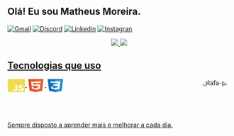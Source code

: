 ## Olá! Eu sou Matheus Moreira.

<div>

[![Gmail](https://img.shields.io/badge/Gmail-D14836?style=for-the-badge&logo=gmail&logoColor=white)](https://mail.google.com/mail/u/3/?ogbl)
[![Discord](https://img.shields.io/badge/Discord-7289DA?style=for-the-badge&logo=discord&logoColor=white)](https://discord.com/channels/@me)
[![Linkedin](https://img.shields.io/badge/LinkedIn-0077B5?style=for-the-badge&logo=linkedin&logoColor=white)](https://www.linkedin.com/in/matheus-moreira-1aaa61238/)
[![Instagran](https://img.shields.io/badge/Instagram-E4405F?style=for-the-badge&logo=instagram&logoColor=white)](https://www.instagram.com/matheus_m_90/)

</div>

<div align="center">
  <a href="https://github.com/MatheusMcod">
  <img height="130em" src="https://github-readme-stats.vercel.app/api?username=MatheusMcod&show_icons=true&theme=dracula&include_all_commits=true&count_private=true"/>
  <img height="130em" src="https://github-readme-stats.vercel.app/api/top-langs/?username=MatheusMcod&layout=compact&langs_count=7&theme=dracula"/>
</div>

## Tecnologias que uso

<div style="display: inline_block">
  <img align="center" alt="Rafa-Js" height="30" width="40" src="https://raw.githubusercontent.com/devicons/devicon/master/icons/javascript/javascript-plain.svg">
  <img align="center" alt="Rafa-HTML" height="30" width="40" src="https://raw.githubusercontent.com/devicons/devicon/master/icons/html5/html5-original.svg">
  <img align="center" alt="Rafa-CSS" height="30" width="40" src="https://raw.githubusercontent.com/devicons/devicon/master/icons/css3/css3-original.svg">
  <img align="right" alt="Rafa-pic" height="135" style="border-radius:50px;" src="https://animeshouse.net/wp-content/uploads/2022/02/Screenshot_4263-426x240.jpg">
</div>
<br>
<br>
<br>
    
Sempre disposto a aprender mais e melhorar a cada dia.
